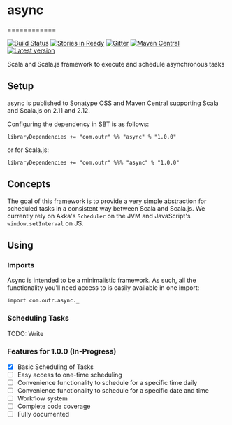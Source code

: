 # async
============

[![Build Status](https://travis-ci.org/outr/async.svg?branch=master)](https://travis-ci.org/outr/async)
[![Stories in Ready](https://badge.waffle.io/outr/async.png?label=ready&title=Ready)](https://waffle.io/outr/async)
[![Gitter](https://badges.gitter.im/Join%20Chat.svg)](https://gitter.im/outr/async)
[![Maven Central](https://img.shields.io/maven-central/v/com.outr/async_2.12.svg)](https://maven-badges.herokuapp.com/maven-central/com.outr/async_2.12)
[![Latest version](https://index.scala-lang.org/com.outr/async/async/latest.svg)](https://index.scala-lang.org/com.outr/async/asyncZZ)

Scala and Scala.js framework to execute and schedule asynchronous tasks

## Setup

async is published to Sonatype OSS and Maven Central supporting Scala and Scala.js on 2.11 and 2.12.

Configuring the dependency in SBT is as follows:

```
libraryDependencies += "com.outr" %% "async" % "1.0.0"
```

or for Scala.js:

```
libraryDependencies += "com.outr" %%% "async" % "1.0.0"
```

## Concepts

The goal of this framework is to provide a very simple abstraction for scheduled tasks in a consistent way between Scala
and Scala.js. We currently rely on Akka's `Scheduler` on the JVM and JavaScript's `window.setInterval` on JS.

## Using

### Imports

Async is intended to be a minimalistic framework. As such, all the functionality you'll need access to is easily
available in one import:

```
import com.outr.async._
```

### Scheduling Tasks

TODO: Write

### Features for 1.0.0 (In-Progress)

* [X] Basic Scheduling of Tasks
* [ ] Easy access to one-time scheduling
* [ ] Convenience functionality to schedule for a specific time daily
* [ ] Convenience functionality to schedule for a specific date and time
* [ ] Workflow system
* [ ] Complete code coverage
* [ ] Fully documented
